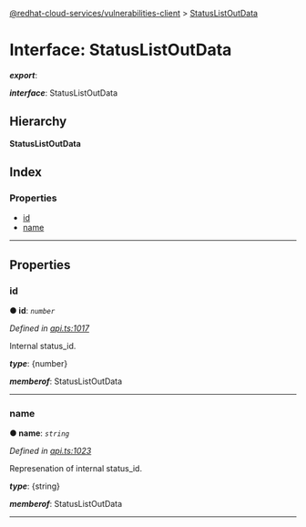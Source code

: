 [@redhat-cloud-services/vulnerabilities-client](../README.md) > [StatusListOutData](../interfaces/statuslistoutdata.md)

# Interface: StatusListOutData

*__export__*: 

*__interface__*: StatusListOutData

## Hierarchy

**StatusListOutData**

## Index

### Properties

* [id](statuslistoutdata.md#id)
* [name](statuslistoutdata.md#name)

---

## Properties

<a id="id"></a>

###  id

**● id**: *`number`*

*Defined in [api.ts:1017](https://github.com/RedHatInsights/javascript-clients/blob/master/packages/vulnerabilities/git-api/api.ts#L1017)*

Internal status\_id.

*__type__*: {number}

*__memberof__*: StatusListOutData

___
<a id="name"></a>

###  name

**● name**: *`string`*

*Defined in [api.ts:1023](https://github.com/RedHatInsights/javascript-clients/blob/master/packages/vulnerabilities/git-api/api.ts#L1023)*

Represenation of internal status\_id.

*__type__*: {string}

*__memberof__*: StatusListOutData

___

